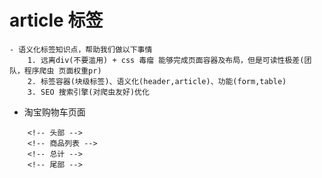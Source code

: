 # article 标签
    - 语义化标签知识点，帮助我们做以下事情   
        1. 远离div(不要滥用) + css 毒瘤 能够完成页面容器及布局，但是可读性极差(团队，程序爬虫 页面权重pr)
        2. 标签容器(块级标签)、语义化(header,article)、功能(form,table)
        3. SEO 搜索引擎(对爬虫友好)优化


- 淘宝购物车页面
```
    <!-- 头部 -->
    <!-- 商品列表 -->
    <!-- 总计 -->
    <!-- 尾部 -->
```